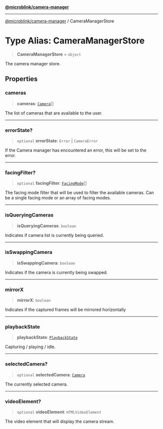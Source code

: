 [**@microblink/camera-manager**](../README.md)

***

[@microblink/camera-manager](../README.md) / CameraManagerStore

# Type Alias: CameraManagerStore

> **CameraManagerStore** = `object`

The camera manager store.

## Properties

### cameras

> **cameras**: [`Camera`](../classes/Camera.md)[]

The list of cameras that are available to the user.

***

### errorState?

> `optional` **errorState**: `Error` \| `CameraError`

If the Camera manager has encountered an error, this will be set to the error.

***

### facingFilter?

> `optional` **facingFilter**: [`FacingMode`](FacingMode.md)[]

The facing mode filter that will be used to filter the available cameras.
Can be a single facing mode or an array of facing modes.

***

### isQueryingCameras

> **isQueryingCameras**: `boolean`

Indicates if camera list is currently being queried.

***

### isSwappingCamera

> **isSwappingCamera**: `boolean`

Indicates if the camera is currently being swapped.

***

### mirrorX

> **mirrorX**: `boolean`

Indicates if the captured frames will be mirrored horizontally

***

### playbackState

> **playbackState**: [`PlaybackState`](PlaybackState.md)

Capturing / playing / idle.

***

### selectedCamera?

> `optional` **selectedCamera**: [`Camera`](../classes/Camera.md)

The currently selected camera.

***

### videoElement?

> `optional` **videoElement**: `HTMLVideoElement`

The video element that will display the camera stream.
